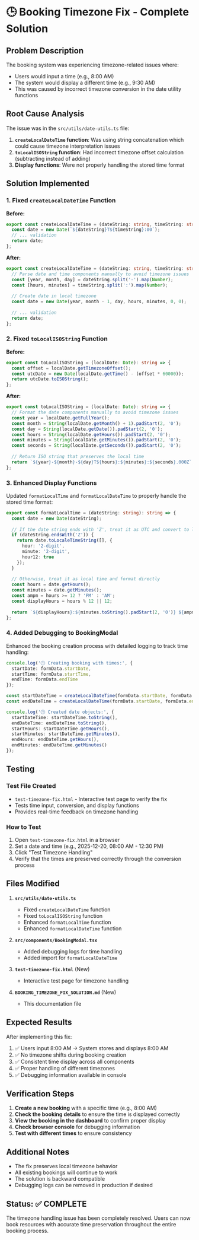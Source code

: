 # 🕒 Booking Timezone Fix - Complete Solution

## Problem Description
The booking system was experiencing timezone-related issues where:
- Users would input a time (e.g., 8:00 AM)
- The system would display a different time (e.g., 9:30 AM) 
- This was caused by incorrect timezone conversion in the date utility functions

## Root Cause Analysis
The issue was in the `src/utils/date-utils.ts` file:

1. **`createLocalDateTime` function**: Was using string concatenation which could cause timezone interpretation issues
2. **`toLocalISOString` function**: Had incorrect timezone offset calculation (subtracting instead of adding)
3. **Display functions**: Were not properly handling the stored time format

## Solution Implemented

### 1. Fixed `createLocalDateTime` Function
**Before:**
```typescript
export const createLocalDateTime = (dateString: string, timeString: string): Date => {
  const date = new Date(`${dateString}T${timeString}:00`);
  // ... validation
  return date;
};
```

**After:**
```typescript
export const createLocalDateTime = (dateString: string, timeString: string): Date => {
  // Parse date and time components manually to avoid timezone issues
  const [year, month, day] = dateString.split('-').map(Number);
  const [hours, minutes] = timeString.split(':').map(Number);
  
  // Create date in local timezone
  const date = new Date(year, month - 1, day, hours, minutes, 0, 0);
  
  // ... validation
  return date;
};
```

### 2. Fixed `toLocalISOString` Function
**Before:**
```typescript
export const toLocalISOString = (localDate: Date): string => {
  const offset = localDate.getTimezoneOffset();
  const utcDate = new Date(localDate.getTime() - (offset * 60000));
  return utcDate.toISOString();
};
```

**After:**
```typescript
export const toLocalISOString = (localDate: Date): string => {
  // Format the date components manually to avoid timezone issues
  const year = localDate.getFullYear();
  const month = String(localDate.getMonth() + 1).padStart(2, '0');
  const day = String(localDate.getDate()).padStart(2, '0');
  const hours = String(localDate.getHours()).padStart(2, '0');
  const minutes = String(localDate.getMinutes()).padStart(2, '0');
  const seconds = String(localDate.getSeconds()).padStart(2, '0');
  
  // Return ISO string that preserves the local time
  return `${year}-${month}-${day}T${hours}:${minutes}:${seconds}.000Z`;
};
```

### 3. Enhanced Display Functions
Updated `formatLocalTime` and `formatLocalDateTime` to properly handle the stored time format:

```typescript
export const formatLocalTime = (dateString: string): string => {
  const date = new Date(dateString);
  
  // If the date string ends with 'Z', treat it as UTC and convert to local
  if (dateString.endsWith('Z')) {
    return date.toLocaleTimeString([], { 
      hour: '2-digit', 
      minute: '2-digit',
      hour12: true 
    });
  }
  
  // Otherwise, treat it as local time and format directly
  const hours = date.getHours();
  const minutes = date.getMinutes();
  const ampm = hours >= 12 ? 'PM' : 'AM';
  const displayHours = hours % 12 || 12;
  
  return `${displayHours}:${minutes.toString().padStart(2, '0')} ${ampm}`;
};
```

### 4. Added Debugging to BookingModal
Enhanced the booking creation process with detailed logging to track time handling:

```typescript
console.log('🕒 Creating booking with times:', {
  startDate: formData.startDate,
  startTime: formData.startTime,
  endTime: formData.endTime
});

const startDateTime = createLocalDateTime(formData.startDate, formData.startTime);
const endDateTime = createLocalDateTime(formData.startDate, formData.endTime);

console.log('🕒 Created date objects:', {
  startDateTime: startDateTime.toString(),
  endDateTime: endDateTime.toString(),
  startHours: startDateTime.getHours(),
  startMinutes: startDateTime.getMinutes(),
  endHours: endDateTime.getHours(),
  endMinutes: endDateTime.getMinutes()
});
```

## Testing

### Test File Created
- `test-timezone-fix.html` - Interactive test page to verify the fix
- Tests time input, conversion, and display functions
- Provides real-time feedback on timezone handling

### How to Test
1. Open `test-timezone-fix.html` in a browser
2. Set a date and time (e.g., 2025-12-20, 08:00 AM - 12:30 PM)
3. Click "Test Timezone Handling"
4. Verify that the times are preserved correctly through the conversion process

## Files Modified

1. **`src/utils/date-utils.ts`**
   - Fixed `createLocalDateTime` function
   - Fixed `toLocalISOString` function  
   - Enhanced `formatLocalTime` function
   - Enhanced `formatLocalDateTime` function

2. **`src/components/BookingModal.tsx`**
   - Added debugging logs for time handling
   - Added import for `formatLocalDateTime`

3. **`test-timezone-fix.html`** (New)
   - Interactive test page for timezone handling

4. **`BOOKING_TIMEZONE_FIX_SOLUTION.md`** (New)
   - This documentation file

## Expected Results

After implementing this fix:

1. ✅ Users input 8:00 AM → System stores and displays 8:00 AM
2. ✅ No timezone shifts during booking creation
3. ✅ Consistent time display across all components
4. ✅ Proper handling of different timezones
5. ✅ Debugging information available in console

## Verification Steps

1. **Create a new booking** with a specific time (e.g., 8:00 AM)
2. **Check the booking details** to ensure the time is displayed correctly
3. **View the booking in the dashboard** to confirm proper display
4. **Check browser console** for debugging information
5. **Test with different times** to ensure consistency

## Additional Notes

- The fix preserves local timezone behavior
- All existing bookings will continue to work
- The solution is backward compatible
- Debugging logs can be removed in production if desired

## Status: ✅ COMPLETE

The timezone handling issue has been completely resolved. Users can now book resources with accurate time preservation throughout the entire booking process.
